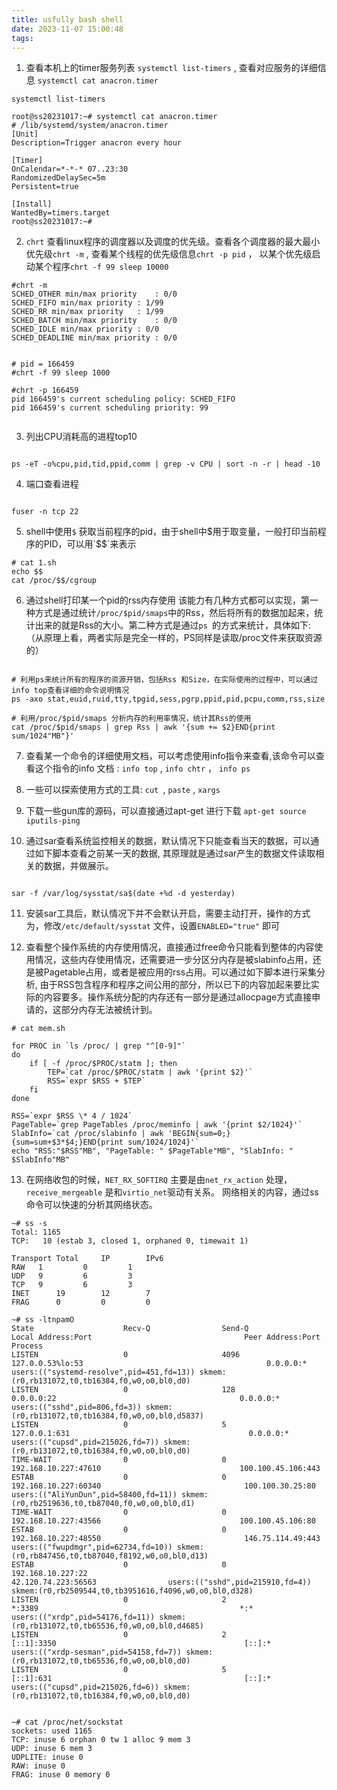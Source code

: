 ```yaml
---
title: usfully bash shell
date: 2023-11-07 15:00:48
tags:
---
```


1. 查看本机上的timer服务列表 `systemctl list-timers` , 查看对应服务的详细信息 `systemctl cat anacron.timer`
```shell
systemctl list-timers

root@ss20231017:~# systemctl cat anacron.timer
# /lib/systemd/system/anacron.timer
[Unit]
Description=Trigger anacron every hour

[Timer]
OnCalendar=*-*-* 07..23:30
RandomizedDelaySec=5m
Persistent=true

[Install]
WantedBy=timers.target
root@ss20231017:~#

```

2. `chrt` 查看linux程序的调度器以及调度的优先级。查看各个调度器的最大最小优先级`chrt -m` , 查看某个线程的优先级信息`chrt -p pid` ， 以某个优先级启动某个程序`chrt -f 99 sleep 10000` 

```shell
#chrt -m 
SCHED_OTHER min/max priority	: 0/0
SCHED_FIFO min/max priority	: 1/99
SCHED_RR min/max priority	: 1/99
SCHED_BATCH min/max priority	: 0/0
SCHED_IDLE min/max priority	: 0/0
SCHED_DEADLINE min/max priority	: 0/0


# pid = 166459
#chrt -f 99 sleep 1000

#chrt -p 166459
pid 166459's current scheduling policy: SCHED_FIFO
pid 166459's current scheduling priority: 99


```


3. 列出CPU消耗高的进程top10 
```shell

ps -eT -o%cpu,pid,tid,ppid,comm | grep -v CPU | sort -n -r | head -10

```


4. 端口查看进程

```shell

fuser -n tcp 22

```

5. shell中使用`$` 获取当前程序的pid，由于shell中$用于取变量，一般打印当前程序的PID，可以用`$$`来表示
```shell
# cat 1.sh
echo $$
cat /proc/$$/cgroup

```

6. 通过shell打印某一个pid的rss内存使用
该能力有几种方式都可以实现，第一种方式是通过统计`/proc/$pid/smaps`中的Rss，然后将所有的数据加起来，统计出来的就是Rss的大小。第二种方式是通过`ps `的方式来统计，具体如下:（从原理上看，两者实际是完全一样的，PS同样是读取/proc文件来获取资源的）

```shell

# 利用ps来统计所有的程序的资源开销，包括Rss 和Size，在实际使用的过程中，可以通过info top查看详细的命令说明情况
ps -axo stat,euid,ruid,tty,tpgid,sess,pgrp,ppid,pid,pcpu,comm,rss,size

# 利用/proc/$pid/smaps 分析内存的利用率情况，统计其Rss的使用
cat /proc/$pid/smaps | grep Rss | awk '{sum += $2}END{print sum/1024"MB"}' 

```

7. 查看某一个命令的详细使用文档，可以考虑使用info指令来查看,该命令可以查看这个指令的info 文档 : `info top` , `info chtr` ， `info ps `

8. 一些可以探索使用方式的工具: `cut `, `paste` , `xargs`


9. 下载一些gun库的源码，可以直接通过apt-get 进行下载 `apt-get source iputils-ping`


10. 通过sar查看系统监控相关的数据，默认情况下只能查看当天的数据，可以通过如下脚本查看之前某一天的数据, 其原理就是通过sar产生的数据文件读取相关的数据，并做展示。

```shell

sar -f /var/log/sysstat/sa$(date +%d -d yesterday)

```

11. 安装sar工具后，默认情况下并不会默认开启，需要主动打开，操作的方式为，修改`/etc/default/sysstat` 文件，设置`ENABLED="true"` 即可


12. 查看整个操作系统的内存使用情况，直接通过free命令只能看到整体的内容使用情况，这些内存使用情况，还需要进一步分区分内存是被slabinfo占用，还是被Pagetable占用，或者是被应用的rss占用。可以通过如下脚本进行采集分析, 由于RSS包含程序和程序之间公用的部分，所以已下的内容加起来要比实际的内容要多。操作系统分配的内存还有一部分是通过allocpage方式直接申请的，这部分内存无法被统计到。

```shell
# cat mem.sh

for PROC in `ls /proc/ | grep "^[0-9]"`
do
	if [ -f /proc/$PROC/statm ]; then
		TEP=`cat /proc/$PROC/statm | awk '{print $2}'`
		RSS=`expr $RSS + $TEP`
	fi
done

RSS=`expr $RSS \* 4 / 1024`
PageTable=`grep PageTables /proc/meminfo | awk '{print $2/1024}'`
SlabInfo=`cat /proc/slabinfo | awk 'BEGIN{sum=0;}{sum=sum+$3*$4;}END{print sum/1024/1024}'`
echo "RSS:"$RSS"MB", "PageTable: " $PageTable"MB", "SlabInfo: " $SlabInfo"MB"

```


13. 在网络收包的时候，`NET_RX_SOFTIRQ` 主要是由`net_rx_action` 处理，`receive_mergeable` 是和`virtio_net`驱动有关系。 网络相关的内容，通过ss命令可以快速的分析其网络状态。

```shell
~# ss -s
Total: 1165
TCP:   10 (estab 3, closed 1, orphaned 0, timewait 1)

Transport Total     IP        IPv6
RAW	  1         0         1
UDP	  9         6         3
TCP	  9         6         3
INET	  19        12        7
FRAG	  0         0         0

~# ss -ltnpamO
State                    Recv-Q                Send-Q                                Local Address:Port                                  Peer Address:Port                Process
LISTEN                   0                     4096                                  127.0.0.53%lo:53                                         0.0.0.0:*                    users:(("systemd-resolve",pid=451,fd=13)) skmem:(r0,rb131072,t0,tb16384,f0,w0,o0,bl0,d0)
LISTEN                   0                     128                                         0.0.0.0:22                                         0.0.0.0:*                    users:(("sshd",pid=806,fd=3)) skmem:(r0,rb131072,t0,tb16384,f0,w0,o0,bl0,d5837)
LISTEN                   0                     5                                         127.0.0.1:631                                        0.0.0.0:*                    users:(("cupsd",pid=215026,fd=7)) skmem:(r0,rb131072,t0,tb16384,f0,w0,o0,bl0,d0)
TIME-WAIT                0                     0                                    192.168.10.227:47610                               100.100.45.106:443
ESTAB                    0                     0                                    192.168.10.227:60340                                100.100.30.25:80                   users:(("AliYunDun",pid=58400,fd=11)) skmem:(r0,rb2519636,t0,tb87040,f0,w0,o0,bl0,d1)
TIME-WAIT                0                     0                                    192.168.10.227:43566                               100.100.45.106:80
ESTAB                    0                     0                                    192.168.10.227:48550                                146.75.114.49:443                  users:(("fwupdmgr",pid=62734,fd=10)) skmem:(r0,rb847456,t0,tb87040,f8192,w0,o0,bl0,d13)
ESTAB                    0                     0                                    192.168.10.227:22                                   42.120.74.223:56563                users:(("sshd",pid=215910,fd=4)) skmem:(r0,rb2509544,t0,tb3951616,f4096,w0,o0,bl0,d328)
LISTEN                   0                     2                                                 *:3389                                             *:*                    users:(("xrdp",pid=54176,fd=11)) skmem:(r0,rb131072,t0,tb65536,f0,w0,o0,bl0,d4685)
LISTEN                   0                     2                                             [::1]:3350                                          [::]:*                    users:(("xrdp-sesman",pid=54158,fd=7)) skmem:(r0,rb131072,t0,tb65536,f0,w0,o0,bl0,d0)
LISTEN                   0                     5                                             [::1]:631                                           [::]:*                    users:(("cupsd",pid=215026,fd=6)) skmem:(r0,rb131072,t0,tb16384,f0,w0,o0,bl0,d0)


~# cat /proc/net/sockstat
sockets: used 1165
TCP: inuse 6 orphan 0 tw 1 alloc 9 mem 3
UDP: inuse 6 mem 3
UDPLITE: inuse 0
RAW: inuse 0
FRAG: inuse 0 memory 0


```







